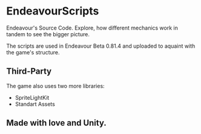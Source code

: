 # EndeavourScripts
Endeavour's Source Code.
Explore, how different mechanics work in tandem to see the bigger picture.

The scripts are used in Endeavour Beta 0.81.4 and uploaded to aquaint with the game's structure.

## Third-Party
The game also uses two more libraries:
+  SpriteLightKit
+  Standart Assets

## Made with love and Unity.
